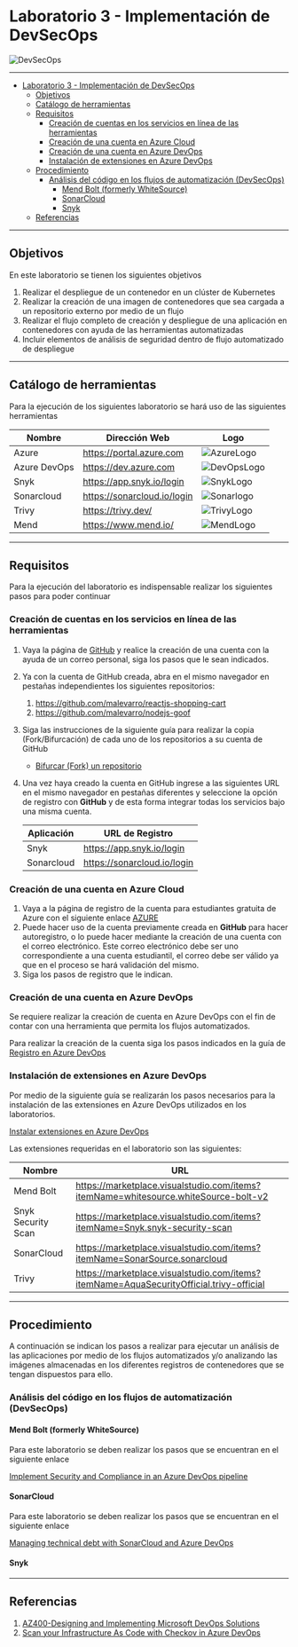# Laboratorio 3 - Implementación de DevSecOps

![DevSecOps](./Images/devsecops-diagram.png)

---

- [Laboratorio 3 - Implementación de DevSecOps](#laboratorio-3---implementación-de-devsecops)
  - [Objetivos](#objetivos)
  - [Catálogo de herramientas](#catálogo-de-herramientas)
  - [Requisitos](#requisitos)
    - [Creación de cuentas en los servicios en línea de las herramientas](#creación-de-cuentas-en-los-servicios-en-línea-de-las-herramientas)
    - [Creación de una cuenta en Azure Cloud](#creación-de-una-cuenta-en-azure-cloud)
    - [Creación de una cuenta en Azure DevOps](#creación-de-una-cuenta-en-azure-devops)
    - [Instalación de extensiones en Azure DevOps](#instalación-de-extensiones-en-azure-devops)
  - [Procedimiento](#procedimiento)
    - [Análisis del código en los flujos de automatización (DevSecOps)](#análisis-del-código-en-los-flujos-de-automatización-devsecops)
      - [Mend Bolt (formerly WhiteSource)](#mend-bolt-formerly-whitesource)
      - [SonarCloud](#sonarcloud)
      - [Snyk](#snyk)
  - [Referencias](#referencias)

---

## Objetivos

En este laboratorio se tienen los siguientes objetivos

1. Realizar el despliegue de un contenedor en un clúster de Kubernetes
2. Realizar la creación de una imagen de contenedores que sea cargada a un repositorio externo por medio de un flujo
3. Realizar el flujo completo de creación y despliegue de una aplicación en contenedores con ayuda de las herramientas automatizadas
4. Incluir elementos de análisis de seguridad dentro de flujo automatizado de despliegue

---

## Catálogo de herramientas

Para la ejecución de los siguientes laboratorio se hará uso de las siguientes herramientas

| Nombre | Dirección Web | Logo |
|---------|---------|---------|
| Azure | <https://portal.azure.com>| ![AzureLogo](./Images/AzureLogo.png) |
| Azure DevOps | <https://dev.azure.com> | ![DevOpsLogo](./Images/DevOpsLogo.png) |
| Snyk | <https://app.snyk.io/login> | ![SnykLogo](./Images/Snyk.png)|
| Sonarcloud | <https://sonarcloud.io/login> | ![Sonarlogo](./Images/SonarQube_Logo.png) |
| Trivy | <https://trivy.dev/> | ![TrivyLogo](./Images/Trivy.png) |
| Mend | <https://www.mend.io/> | ![MendLogo](./Images/MendLogo.png) |

---

## Requisitos

Para la ejecución del laboratorio es indispensable realizar los siguientes pasos para poder continuar

### Creación de cuentas en los servicios en línea de las herramientas

1. Vaya la página de [GitHub](https://github.com/) y realice la creación de una cuenta con la ayuda de un correo personal, siga los pasos que le sean indicados.
2. Ya con la cuenta de GitHub creada, abra en el mismo navegador en pestañas independientes los siguientes repositorios:
   1. <https://github.com/malevarro/reactjs-shopping-cart>
   2. <https://github.com/malevarro/nodejs-goof>

3. Siga las instrucciones de la siguiente guía para realizar la copia (Fork/Bifurcación) de cada uno de los repositorios a su cuenta de GitHub

   - [Bifurcar (Fork) un repositorio](https://docs.github.com/es/get-started/quickstart/fork-a-repo?tool=webui)

4. Una vez haya creado la cuenta en GitHub ingrese a las siguientes URL en el mismo navegador en pestañas diferentes y seleccione la opción de registro con __GitHub__ y de esta forma integrar todas los servicios bajo una misma cuenta.

   | Aplicación | URL de Registro |
   | --- | --- |
   | Snyk | <https://app.snyk.io/login> |
   | Sonarcloud | <https://sonarcloud.io/login> |

### Creación de una cuenta en Azure Cloud

1. Vaya a la página de registro de la cuenta para estudiantes gratuita de Azure con el siguiente enlace [AZURE](https://signup.azure.com/studentverification?offerType=1&correlationId=2ed1a214395c4c9eb6df31a1ce4df639)
2. Puede hacer uso de la cuenta previamente creada en __GitHub__ para hacer autoregistro, o lo puede hacer mediante la creación de una cuenta con el correo electrónico. Este correo electrónico debe ser uno correspondiente a una cuenta estudiantil, el correo debe ser válido ya que en el proceso se hará validación del mismo.
3. Siga los pasos de registro que le indican.

### Creación de una cuenta en Azure DevOps

Se requiere realizar la creación de cuenta en Azure DevOps con el fin de contar con una herramienta que permita los flujos automatizados.

Para realizar la creación de la cuenta siga los pasos indicados en la guía de [Registro en Azure DevOps](https://learn.microsoft.com/es-es/azure/devops/user-guide/sign-up-invite-teammates?view=azure-devops)

### Instalación de extensiones en Azure DevOps

Por medio de la siguiente guía se realizarán los pasos necesarios para la instalación de las extensiones en Azure DevOps utilizados en los laboratorios.

[Instalar extensiones en Azure DevOps](https://learn.microsoft.com/es-es/azure/devops/marketplace/install-extension?view=azure-devops&tabs=browser)

Las extensiones requeridas en el laboratorio son las siguientes:

| Nombre | URL |
|---------|---------|
| Mend Bolt | <https://marketplace.visualstudio.com/items?itemName=whitesource.whiteSource-bolt-v2> |
| Snyk Security Scan | <https://marketplace.visualstudio.com/items?itemName=Snyk.snyk-security-scan> |
| SonarCloud | <https://marketplace.visualstudio.com/items?itemName=SonarSource.sonarcloud> |
| Trivy | <https://marketplace.visualstudio.com/items?itemName=AquaSecurityOfficial.trivy-official> |

---

## Procedimiento

A continuación se indican los pasos a realizar para ejecutar un análisis de las aplicaciones por medio de los flujos automatizados y/o analizando las imágenes almacenadas en los diferentes registros de contenedores que se tengan dispuestos para ello.

### Análisis del código en los flujos de automatización (DevSecOps)

#### Mend Bolt (formerly WhiteSource)

Para este laboratorio se deben realizar los pasos que se encuentran en el siguiente enlace

[Implement Security and Compliance in an Azure DevOps pipeline](https://microsoftlearning.github.io/AZ400-DesigningandImplementingMicrosoftDevOpsSolutions/Instructions/Labs/AZ400_M07_L16_Implement_Security_and_Compliance_in_an_Azure_Pipeline.html)

#### SonarCloud

Para este laboratorio se deben realizar los pasos que se encuentran en el siguiente enlace

[Managing technical debt with SonarCloud and Azure DevOps](https://microsoftlearning.github.io/AZ400-DesigningandImplementingMicrosoftDevOpsSolutions/Instructions/Labs/AZ400_M07_L17_Managing_technical_debt_with_SonarQube_and_Azure_DevOps.html)

#### Snyk

---

## Referencias

1. [AZ400-Designing and Implementing Microsoft DevOps Solutions](https://microsoftlearning.github.io/AZ400-DesigningandImplementingMicrosoftDevOpsSolutions/)
2. [Scan your Infrastructure As Code with Checkov in Azure DevOps](https://medium.com/@badawekoo/scan-your-infrastructure-as-code-with-checkov-in-azure-devops-84e6f2331ebb)
